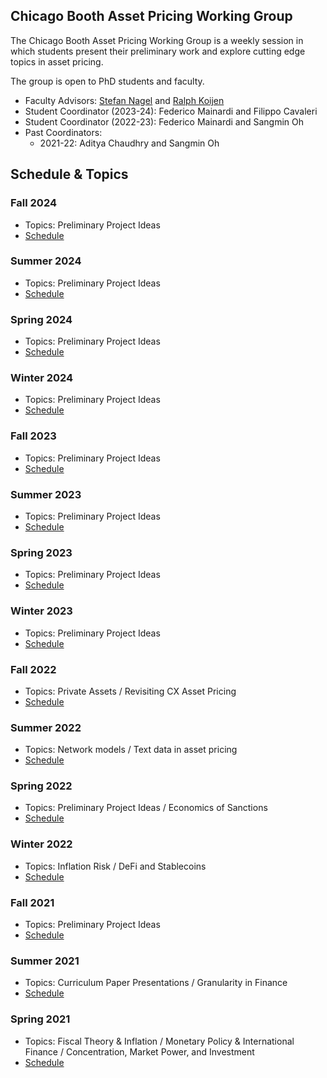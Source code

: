 ## Chicago Booth Asset Pricing Working Group

The Chicago Booth Asset Pricing Working Group is a weekly session in which students present their preliminary work and explore cutting edge topics in asset pricing.

The group is open to PhD students and faculty.
- Faculty Advisors: [Stefan Nagel](https://voices.uchicago.edu/stefannagel/) and [Ralph Koijen](https://koijen.net/index.html)
- Student Coordinator (2023-24): Federico Mainardi and Filippo Cavaleri
- Student Coordinator (2022-23): Federico Mainardi and Sangmin Oh
- Past Coordinators:
  - 2021-22: Aditya Chaudhry and Sangmin Oh

## Schedule & Topics

### Fall 2024
- Topics: Preliminary Project Ideas
- [Schedule](2024F.md)
  
### Summer 2024
- Topics: Preliminary Project Ideas
- [Schedule](2024Su.md)
  
### Spring 2024
- Topics: Preliminary Project Ideas
- [Schedule](2024S.md)

### Winter 2024
- Topics: Preliminary Project Ideas
- [Schedule](2024W.md)
  
### Fall 2023
- Topics: Preliminary Project Ideas
- [Schedule](2023F.md) 

### Summer 2023
- Topics: Preliminary Project Ideas
- [Schedule](2023Su.md) 

### Spring 2023
- Topics: Preliminary Project Ideas
- [Schedule](2023S.md) 

### Winter 2023
- Topics: Preliminary Project Ideas
- [Schedule](2023W.md)

### Fall 2022
- Topics: Private Assets / Revisiting CX Asset Pricing
- [Schedule](2022F.md)

### Summer 2022
- Topics: Network models / Text data in asset pricing
- [Schedule](2022Su.md)

### Spring 2022
- Topics: Preliminary Project Ideas / Economics of Sanctions
- [Schedule](2022S.md) 

### Winter 2022
- Topics: Inflation Risk / DeFi and Stablecoins
- [Schedule](2022W.md)

### Fall 2021
- Topics: Preliminary Project Ideas
- [Schedule](2021F.md)

### Summer 2021
- Topics: Curriculum Paper Presentations / Granularity in Finance
- [Schedule](2021Su.md)

### Spring 2021
- Topics: Fiscal Theory & Inflation / Monetary Policy & International Finance / Concentration, Market Power, and Investment
- [Schedule](2021S.md)
